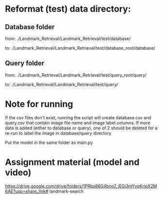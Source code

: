 # Reformat (test) data directory:
## Database folder
from:
./Landmark_Retrieval/Landmark_Retrieval/test/database/

to:
./Landmark_Retrieval/Landmark_Retrieval/test/database_root/database/
## Query folder
from:
./Landmark_Retrieval/Landmark_Retrieval/test/query_root/query/

to:
./Landmark_Retrieval/Landmark_Retrieval/test/query/

# Note for running
If the csv files don't exist, running the script will create database.csv and query.csv that contain image file name and image label columns. If more data is added (either to database or query), one of 2 should be deleted for a re-run to label the image in database/query directory

Put the model in the same folder as main.py

# Assignment material (model and video)
https://drive.google.com/drive/folders/1PRkp86G4bno7_jEGi3mYvqKrjpX2M6AE?usp=share_link#   l a n d m a r k - s e a r c h  
 